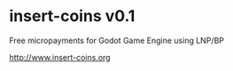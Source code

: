 # insert-coins v0.1
 Free micropayments for Godot Game Engine using LNP/BP
 
http://www.insert-coins.org
